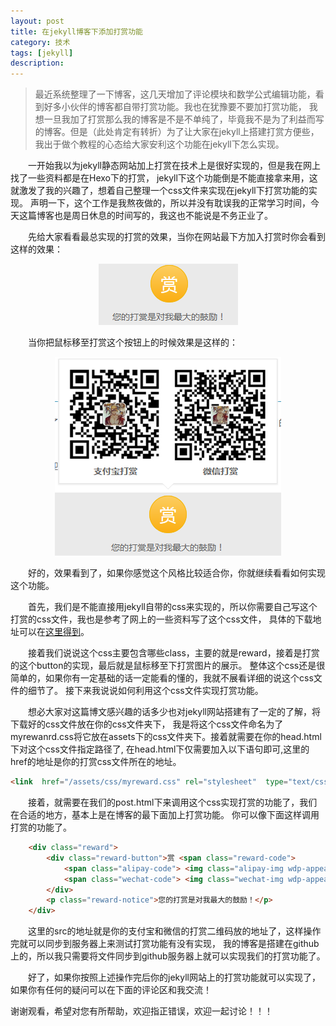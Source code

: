 ```yaml
---
layout: post
title: 在jekyll博客下添加打赏功能
category: 技术
tags: [jekyll]
description: 
---
```


> 最近系统整理了一下博客，这几天增加了评论模块和数学公式编辑功能，看到好多小伙伴的博客都自带打赏功能。我也在犹豫要不要加打赏功能，
我想一旦我加了打赏那么我的博客是不是不单纯了，毕竟我不是为了利益而写的博客。但是（此处肯定有转折）为了让大家在jekyll上搭建打赏方便些，
我出于做个教程的心态给大家安利这个功能在jekyll下怎么实现。

　　一开始我以为jekyll静态网站加上打赏在技术上是很好实现的，但是我在网上找了一些资料都是在Hexo下的打赏，
jekyll下这个功能倒是不能直接拿来用，这就激发了我的兴趣了，想着自己整理一个css文件来实现在jekyll下打赏功能的实现。
声明一下，这个工作是我熬夜做的，所以并没有耽误我的正常学习时间，今天这篇博客也是周日休息的时间写的，我这也不能说是不务正业了。

　　先给大家看看最总实现的打赏的效果，当你在网站最下方加入打赏时你会看到这样的效果：

<p align="center">
    <img src = '/assets/img/social/reward1.png'>                
</p>

　　当你把鼠标移至打赏这个按钮上的时候效果是这样的：

<p align="center">
    <img src = '/assets/img/social/reward2.png'>                 
</p>

　　好的，效果看到了，如果你感觉这个风格比较适合你，你就继续看看如何实现这个功能。

　　首先，我们是不能直接用jekyll自带的css来实现的，所以你需要自己写这个打赏的css文件，我也是参考了网上的一些资料写了这个css文件，
具体的下载地址可以在[这里得到](https://github.com/TwistedW/TwistedW.github.io/blob/master/assets/css/myreward.css)。

　　接着我们说说这个css主要包含哪些class，主要的就是reward，接着是打赏的这个button的实现，最后就是鼠标移至下打赏图片的展示。
整体这个css还是很简单的，如果你有一定基础的话一定能看的懂的，我就不展看详细的说这个css文件的细节了。
接下来我说说如何利用这个css文件实现打赏功能。

　　想必大家对这篇博文感兴趣的话多少也对jekyll网站搭建有了一定的了解，将下载好的css文件放在你的css文件夹下，
我是将这个css文件命名为了myrewanrd.css将它放在assets下的css文件夹下。接着就需要在你的head.html下对这个css文件指定路径了,
在head.html下仅需要加入以下语句即可,这里的href的地址是你的打赏css文件所在的地址。

```html
<link  href="/assets/css/myreward.css" rel="stylesheet"  type="text/css">   
```

　　接着，就需要在我们的post.html下来调用这个css实现打赏的功能了，我们在合适的地方，基本上是在博客的最下面加上打赏功能。
你可以像下面这样调用打赏的功能了。

```html
    <div class="reward">
		<div class="reward-button">赏 <span class="reward-code">
			<span class="alipay-code"> <img class="alipay-img wdp-appear" src="/assets/img/social/Alipyspeed.png"><b>支付宝打赏</b> </span>
			<span class="wechat-code"> <img class="wechat-img wdp-appear" src="/assets/img/social/Wechatspeed.png"><b>微信打赏</b> </span> </span>
		</div>
		<p class="reward-notice">您的打赏是对我最大的鼓励！</p>
	</div>
```

　　这里的src的地址就是你的支付宝和微信的打赏二维码放的地址了，这样操作完就可以同步到服务器上来测试打赏功能有没有实现，
我的博客是搭建在github上的，所以我只需要将文件同步到github服务器上就可以实现我们的打赏功能了。

　　好了，如果你按照上述操作完后你的jekyll网站上的打赏功能就可以实现了，如果你有任何的疑问可以在下面的评论区和我交流！

谢谢观看，希望对您有所帮助，欢迎指正错误，欢迎一起讨论！！！
